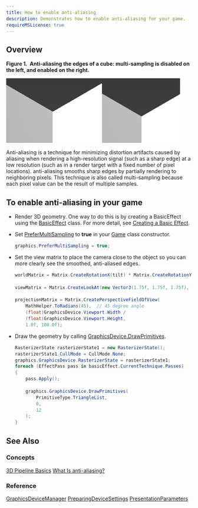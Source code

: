 ```yaml
---
title: How to enable anti-aliasing
description: Demonstrates how to enable anti-aliasing for your game.
requireMSLicense: true
---
```



## Overview

**Figure 1.  Anti-aliasing the edges of a cube: multi-sampling is disabled on the left, and enabled on the right.**

![Anti-aliasing the edges of a cube: multi-sampling is disabled on the left, and enabled on the right](../images/graphics_aa.jpg)

Anti-aliasing is a technique for minimizing distortion artifacts caused by aliasing when rendering a high-resolution signal (such as a sharp edge) at a low resolution (such as in a render target with a fixed number of pixel locations). anti-aliasing smooths sharp edges by partially rendering to neighboring pixels. This technique is also called multi-sampling because each pixel value can be the result of multiple samples.

## To enable anti-aliasing in your game

* Render 3D geometry. One way to do this is by creating a BasicEffect using the [BasicEffect](xref:Microsoft.Xna.Framework.Graphics.BasicEffect) class. For more detail, see [Creating a Basic Effect](HowTo_Create_a_BasicEffect.md).

* Set [PreferMultiSampling](/api/Microsoft.Xna.Framework.GraphicsDeviceManager.html#Microsoft_Xna_Framework_GraphicsDeviceManager_PreferMultiSampling) to **true** in your [Game](xref:Microsoft.Xna.Framework.Game) class constructor.

    ```csharp
    graphics.PreferMultiSampling = true;
    ```

* Set the view matrix to place the camera close to the object so you can more clearly see the smoothed, anti-aliased edges.

    ```csharp
    worldMatrix = Matrix.CreateRotationX(tilt) * Matrix.CreateRotationY(tilt);
    
    viewMatrix = Matrix.CreateLookAt(new Vector3(1.75f, 1.75f, 1.75f), Vector3.Zero, Vector3.Up);
    
    projectionMatrix = Matrix.CreatePerspectiveFieldOfView(
        MathHelper.ToRadians(45),  // 45 degree angle
        (float)GraphicsDevice.Viewport.Width /
        (float)GraphicsDevice.Viewport.Height,
        1.0f, 100.0f);
    ```

* Draw the geometry by calling [GraphicsDevice.DrawPrimitives](/api/Microsoft.Xna.Framework.Graphics.GraphicsDevice.html#Microsoft_Xna_Framework_Graphics_GraphicsDevice_DrawPrimitives_Microsoft_Xna_Framework_Graphics_PrimitiveType_System_Int32_System_Int32_).

    ```csharp
    RasterizerState rasterizerState1 = new RasterizerState();
    rasterizerState1.CullMode = CullMode.None;
    graphics.GraphicsDevice.RasterizerState = rasterizerState1;
    foreach (EffectPass pass in basicEffect.CurrentTechnique.Passes)
    {
        pass.Apply();
    
        graphics.GraphicsDevice.DrawPrimitives(
            PrimitiveType.TriangleList,
            0,
            12
        );
    }
    ```

## See Also

### Concepts

[3D Pipeline Basics](../../whatis/graphics/WhatIs_3DRendering.md)
[What Is anti-aliasing?](../../whatis/graphics/WhatIs_antialiasing.md)

### Reference

[GraphicsDeviceManager](xref:Microsoft.Xna.Framework.GraphicsDeviceManager)
[PreparingDeviceSettings](/api/Microsoft.Xna.Framework.GraphicsDeviceManager.html#Microsoft_Xna_Framework_GraphicsDeviceManager_PreparingDeviceSettings)
[PresentationParameters](xref:Microsoft.Xna.Framework.Graphics.PresentationParameters)

